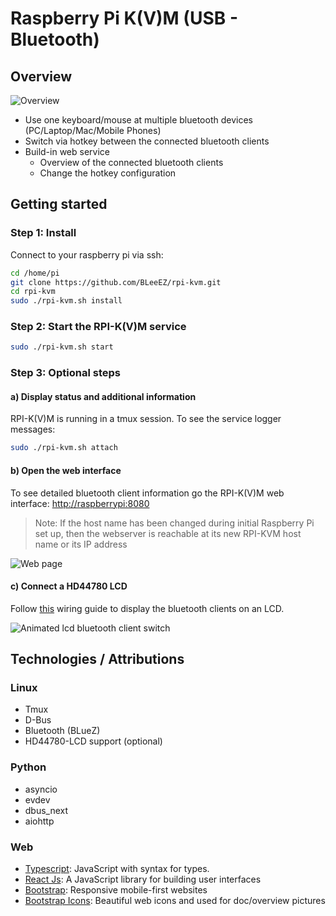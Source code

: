 # Raspberry Pi K(V)M (USB - Bluetooth)

## Overview

![Overview](/.github/Screenshots/overview.png)

- Use one keyboard/mouse at multiple bluetooth devices (PC/Laptop/Mac/Mobile Phones)
- Switch via hotkey between the connected bluetooth clients
- Build-in web service
    - Overview of the connected bluetooth clients
    - Change the hotkey configuration

## Getting started

### Step 1: Install

Connect to your raspberry pi via ssh:

``` bash
cd /home/pi
git clone https://github.com/BLeeEZ/rpi-kvm.git
cd rpi-kvm
sudo ./rpi-kvm.sh install
```

### Step 2: Start the RPI-K(V)M service

``` bash
sudo ./rpi-kvm.sh start
```

### Step 3: Optional steps

#### a) Display status and additional information

RPI-K(V)M is running in a tmux session. To see the service logger messages:

``` bash
sudo ./rpi-kvm.sh attach
```

#### b) Open the web interface

To see detailed bluetooth client information go the RPI-K(V)M web interface: [http://raspberrypi:8080](http://raspberrypi:8080)
>Note: If the host name has been changed during initial Raspberry Pi set up, then the webserver is reachable at its new RPI-KVM host name or its IP address

![Web page](/.github/Screenshots/web.png)

#### c) Connect a HD44780 LCD

Follow [this](/docu/lcd.md) wiring guide to display the bluetooth clients on an LCD.

![Animated lcd bluetooth client switch](/.github/Screenshots/lcd.gif)

## Technologies / Attributions

### Linux

- Tmux
- D-Bus
- Bluetooth (BLueZ)
- HD44780-LCD support (optional)

### Python

- asyncio
- evdev
- dbus_next
- aiohttp

### Web

- [Typescript](https://www.typescriptlang.org): JavaScript with syntax for types.
- [React Js](https://reactjs.org/): A JavaScript library for building user interfaces
- [Bootstrap](https://getbootstrap.com/): Responsive mobile-first websites
- [Bootstrap Icons](https://icons.getbootstrap.com/?#icons): Beautiful web icons and used for doc/overview pictures